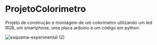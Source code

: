 # ProjetoColorimetro
Projeto de construção e montagem de um colorímetro utilizando um led RGB, um smartphone, uma placa arduino e um código em python.


![esquema-experimental (2)](https://github.com/idmilton/ProjetoColorimetro/assets/4228326/f5f0de91-7234-472b-bb2b-0ae5d5039101)
